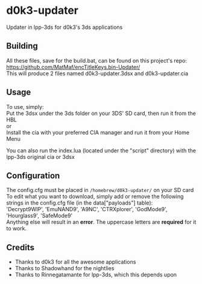 # d0k3-updater
Updater in lpp-3ds for d0k3's 3ds applications

## Building
All these files, save for the build.bat, can be found on this project's repo: https://github.com/MatMaf/encTitleKeys.bin-Updater/  
This will produce 2 files named d0k3-updater.3dsx and d0k3-updater.cia

## Usage
To use, simply:  
Put the 3dsx under the 3ds folder on your 3DS' SD card, then run it from the HBL  
or  
Install the cia with your preferred CIA manager and run it from your Home Menu  

You can also run the index.lua (located under the "script" directory) with the lpp-3ds original cia or 3dsx

## Configuration
The config.cfg must be placed in `/homebrew/d0k3-updater/` on your SD card  
To edit what you want to download, simply add or remove the following strings in the config.cfg file (in the data["payloads"] table):  
'Decrypt9WIP', 'EmuNAND9', 'A9NC', 'CTRXplorer', 'GodMode9', 'Hourglass9', 'SafeMode9'  
Anything else will result in an **error**. The uppercase letters are **required** for it to work.

## Credits
 * Thanks to d0k3 for all the awesome applications
 * Thanks to Shadowhand for the nightlies
 * Thanks to Rinnegatamante for lpp-3ds, which this depends upon